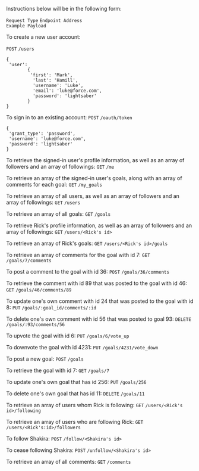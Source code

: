 Instructions below will be in the following form:

`Request Type`  `Endpoint Address`  
`Example Payload`


To create a new user account:

`POST`   `/users`  
```
{
 'user':
        {
         'first': 'Mark',
          'last': 'Hamill',
          'username': 'Luke',
          'email': 'luke@force.com',
          'password': 'lightsaber'
        }
}
  ```

To sign in to an existing account:
`POST`   `/oauth/token`
```
{
 'grant_type': 'password',
 'username': 'luke@force.com',
 'password': 'lightsaber'
}
```

To retrieve the signed-in user's profile information, as well as an array of followers and an array of followings:
`GET`    `/me`

To retrieve an array of the signed-in user's goals, along with an array of comments for each goal:
`GET`    `/my_goals`

To retrieve an array of all users, as well as an array of followers and an array of followings:
`GET`    `/users`

To retrieve an array of all goals:
`GET`    `/goals`


To retrieve Rick's profile information, as well as an array of followers and an array of followings:
`GET`    `/users/<Rick's id>`

To retrieve an array of Rick's goals:
`GET`    `/users/<Rick's id>/goals`







To retrieve an array of comments for the goal with id 7:
`GET`    `/goals/7/comments`

To post a comment to the goal with id 36:
`POST`   `/goals/36/comments`

To retrieve the comment with id 89 that was posted to the goal with id 46:
`GET`    `/goals/46/comments/89`

To update one's own comment with id 24 that was posted to the goal with id 8:
`PUT`    `/goals/:goal_id/comments/:id`   

To delete one's own comment with id 56 that was posted to goal 93:
`DELETE`   `/goals/:93/comments/56`

To upvote the goal with id 6:
`PUT`    `/goals/6/vote_up`

To downvote the goal with id 4231:
`PUT`    `/goals/4231/vote_down`



To post a new goal:
`POST`   `/goals`

To retrieve the goal with id 7:
`GET`    `/goals/7`

To update one's own goal that has id 256:
`PUT`    `/goals/256`

To delete one's own goal that has id 11:
`DELETE`  `/goals/11`

To retrieve an array of users whom Rick is following:
`GET`    `/users/<Rick's id>/following`

To retrieve an array of users who are following Rick:
`GET`    `/users/<Rick's:id>/followers`

To follow Shakira:
`POST`   `/follow/<Shakira's id>`

To cease following Shakira:
`POST`   `/unfollow/<Shakira's id>`

To retrieve an array of all comments:
`GET`    `/comments`


